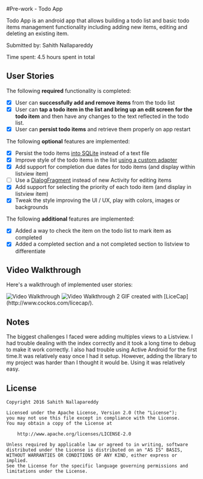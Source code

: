 
#Pre-work - Todo App

Todo App is an android app that allows building a todo list and basic todo items management functionality including adding new items, editing and deleting an existing item.

Submitted by: Sahith Nallapareddy

Time spent: 4.5 hours spent in total

## User Stories

The following **required** functionality is completed:

* [x] User can **successfully add and remove items** from the todo list
* [x] User can **tap a todo item in the list and bring up an edit screen for the todo item** and then have any changes to the text reflected in the todo list.
* [x] User can **persist todo items** and retrieve them properly on app restart

The following **optional** features are implemented:

* [x] Persist the todo items [into SQLite](http://guides.codepath.com/android/Persisting-Data-to-the-Device#sqlite) instead of a text file
* [x] Improve style of the todo items in the list [using a custom adapter](http://guides.codepath.com/android/Using-an-ArrayAdapter-with-ListView)
* [x] Add support for completion due dates for todo items (and display within listview item)
* [ ] Use a [DialogFragment](http://guides.codepath.com/android/Using-DialogFragment) instead of new Activity for editing items
* [x] Add support for selecting the priority of each todo item (and display in listview item)
* [x] Tweak the style improving the UI / UX, play with colors, images or backgrounds

The following **additional** features are implemented:

* [x] Added a way to check the item on the todo list to mark item as completed
* [x] Added a completed section and a not completed section to listview to differentiate
## Video Walkthrough 

Here's a walkthrough of implemented user stories:

<img src='http://i.imgur.com/P09SeEX.gif' title='Video Walkthrough' width='' alt='Video Walkthrough' />

<img src='http://imgur.com/a/XSjMf' title='Video Walkthrough 2' width='' alt='Video Walkthrough 2'/>
GIF created with [LiceCap](http://www.cockos.com/licecap/).

## Notes

The biggest challenges I faced were adding multiples views to a Listview. I had trouble dealing with the index correctly and it took a long time to debug to make it work correctly. I also had trouble using Active Android for the first time.It was relatively easy once I had it setup. However, adding the library to my project was harder than I thought it would be. Using it was relatively easy. 

## License

    Copyright 2016 Sahith Nallapareddy

    Licensed under the Apache License, Version 2.0 (the "License");
    you may not use this file except in compliance with the License.
    You may obtain a copy of the License at

        http://www.apache.org/licenses/LICENSE-2.0

    Unless required by applicable law or agreed to in writing, software
    distributed under the License is distributed on an "AS IS" BASIS,
    WITHOUT WARRANTIES OR CONDITIONS OF ANY KIND, either express or implied.
    See the License for the specific language governing permissions and
    limitations under the License.
